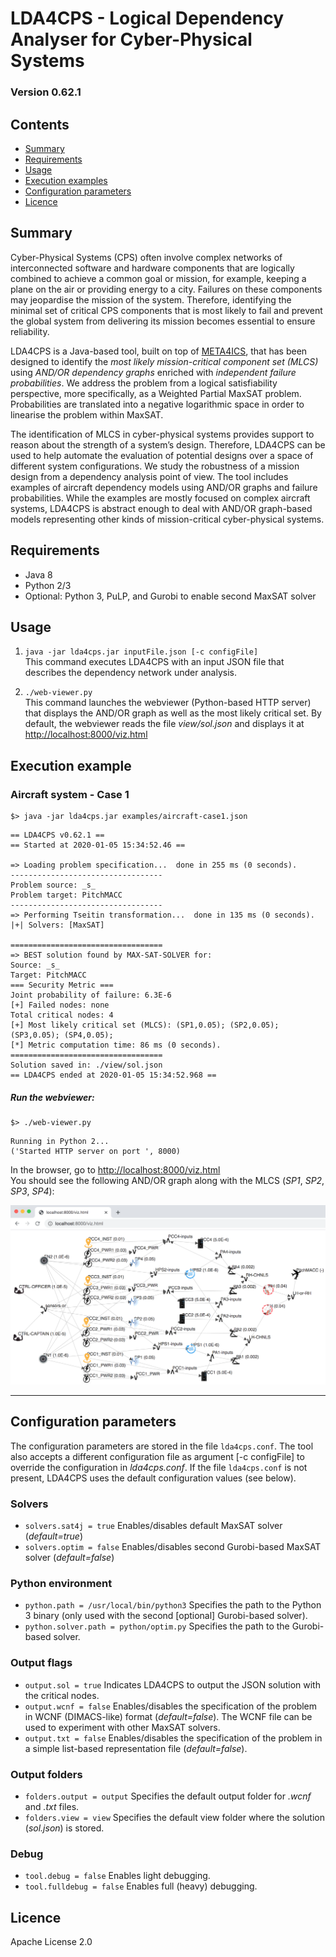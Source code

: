 # LDA4CPS - Logical Dependency Analyser for Cyber-Physical Systems
### Version 0.62.1


## Contents
- [Summary](#summary)
- [Requirements](#requirements)
- [Usage](#usage)
- [Execution examples](#execution-examples)
- [Configuration parameters](#configuration-parameters)
- [Licence](#licence)

## Summary
Cyber-Physical Systems (CPS) often involve complex networks of interconnected software and hardware components that are logically combined to achieve a common goal or mission, for example, keeping a plane on the air or providing energy to a city. Failures on these components may jeopardise the mission of the system. Therefore, identifying the minimal set of critical CPS components that is most likely to fail and prevent the global system from delivering its mission becomes essential to ensure reliability. 

LDA4CPS is a Java-based tool, built on top of [META4ICS](https://github.com/mbarrere/meta4ics), that has been designed to identify the *most likely mission-critical component set (MLCS)* using *AND/OR dependency graphs* enriched with *independent failure probabilities*. We address the problem from a logical satisfiability perspective, more specifically, as a Weighted Partial MaxSAT problem. Probabilities are translated into a negative logarithmic space in order to linearise the problem within MaxSAT. 

The identification of MLCS in cyber-physical systems provides support to reason about the strength of a system’s design. 
Therefore, LDA4CPS can be used to help automate the evaluation of potential designs over a space of different system configurations.
We study the robustness of a mission design from a dependency analysis point of view.
The tool includes examples of aircraft dependency models using AND/OR graphs and failure probabilities. 
While the examples are mostly focused on complex aircraft systems, LDA4CPS is abstract enough to deal with AND/OR graph-based models representing other kinds of mission-critical cyber-physical systems.


## Requirements
* Java 8
* Python 2/3
* Optional: Python 3, PuLP, and Gurobi to enable second MaxSAT solver

## Usage

1. ```java -jar lda4cps.jar inputFile.json [-c configFile]```  
This command executes LDA4CPS with an input JSON file that describes the dependency network under analysis.

2. ```./web-viewer.py```  
This command launches the webviewer (Python-based HTTP server) that displays the AND/OR graph as well as the most likely critical set.
By default, the webviewer reads the file *view/sol.json* and displays it at [http://localhost:8000/viz.html](http://localhost:8000/viz.html)



## Execution example

### Aircraft system - Case 1
```
$> java -jar lda4cps.jar examples/aircraft-case1.json
```
```
== LDA4CPS v0.62.1 ==
== Started at 2020-01-05 15:34:52.46 ==

=> Loading problem specification...  done in 255 ms (0 seconds).
----------------------------------
Problem source: _s_
Problem target: PitchMACC
----------------------------------
=> Performing Tseitin transformation...  done in 135 ms (0 seconds).
|+| Solvers: [MaxSAT]

==================================
=> BEST solution found by MAX-SAT-SOLVER for:
Source: _s_
Target: PitchMACC
=== Security Metric ===
Joint probability of failure: 6.3E-6
[+] Failed nodes: none
Total critical nodes: 4
[+] Most likely critical set (MLCS): (SP1,0.05); (SP2,0.05); (SP3,0.05); (SP4,0.05);
[*] Metric computation time: 86 ms (0 seconds).
==================================
Solution saved in: ./view/sol.json
== LDA4CPS ended at 2020-01-05 15:34:52.968 ==
```

##### Run the webviewer:
```
$> ./web-viewer.py
```
```
Running in Python 2...
('Started HTTP server on port ', 8000)
```
In the browser, go to [http://localhost:8000/viz.html](http://localhost:8000/viz.html)  
You should see the following AND/OR graph along with the MLCS (*SP1*, *SP2*, *SP3*, *SP4*):

![Screenshot - simple example](https://github.com/mbarrere/lda4cps/blob/master/screenshots/aircraft-case1.png)

---


## Configuration parameters
The configuration parameters are stored in the file `lda4cps.conf`.
The tool also accepts a different configuration file as argument [-c configFile] to override the configuration in *lda4cps.conf*. If the file `lda4cps.conf` is not present, LDA4CPS uses the default configuration values (see below).

### Solvers
* ```solvers.sat4j = true``` Enables/disables default MaxSAT solver (*default=true*)
* ```solvers.optim = false``` Enables/disables second Gurobi-based MaxSAT solver (*default=false*)

### Python environment
* ```python.path = /usr/local/bin/python3``` Specifies the path to the Python 3 binary (only used with the second [optional] Gurobi-based solver).
* ```python.solver.path = python/optim.py``` Specifies the path to the Gurobi-based solver.

### Output flags
* ```output.sol = true``` Indicates LDA4CPS to output the JSON solution with the critical nodes.
* ```output.wcnf = false``` Enables/disables the specification of the problem in WCNF (DIMACS-like) format (*default=false*). The WCNF file can be used to experiment with other MaxSAT solvers.
* ```output.txt = false``` Enables/disables the specification of the problem in a simple list-based representation file (*default=false*).


### Output folders
* ```folders.output = output``` Specifies the default output folder for *.wcnf* and *.txt* files.
* ```folders.view = view``` Specifies the default view folder where the solution (*sol.json*) is stored.

### Debug
* ```tool.debug = false``` Enables light debugging.
* ```tool.fulldebug = false``` Enables full (heavy) debugging.

## Licence
Apache License 2.0
